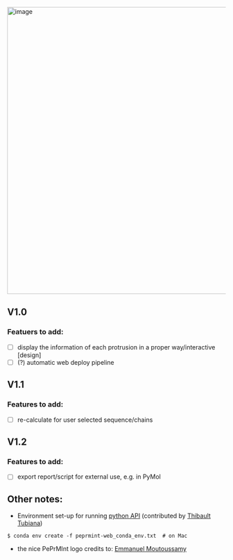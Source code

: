 [<img width="661" alt="image" src="https://user-images.githubusercontent.com/5687628/119658928-f8afab00-be2d-11eb-933e-61e8ae20b957.png">](https://reuter-group.github.io/peprmint-web.html)


## V1.0
### Featuers to add:
- [ ] display the information of each protrusion in a proper way/interactive [design]
- [ ] (?) automatic web deploy pipeline

## V1.1
### Features to add:
 - [ ] re-calculate for user selected sequence/chains

## V1.2
### Features to add:
- [ ] export report/script for external use, e.g. in PyMol


## Other notes:

- Environment set-up for running [python API](https://github.com/reuter-group/peprmint-web/blob/main/protrusion_for_dandan.py) (contributed by [Thibault Tubiana](https://github.com/tubiana))
```
$ conda env create -f peprmint-web_conda_env.txt  # on Mac
```

- the nice PePrMInt logo credits to: [Emmanuel Moutoussamy](https://www.uib.no/en/persons/Emmanuel.Edouard.Moutoussamy)
